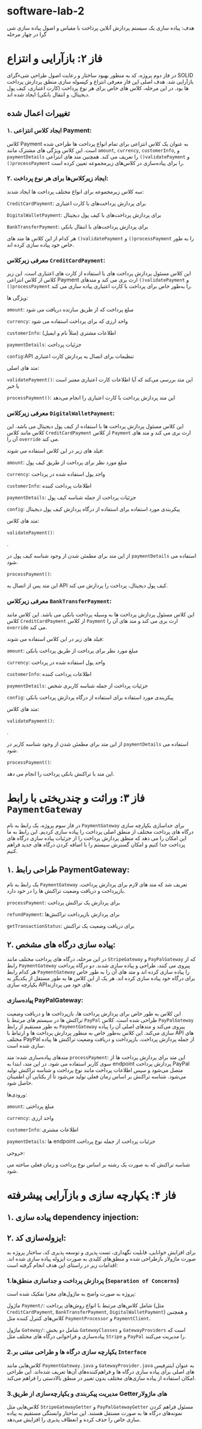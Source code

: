 # software-lab-2
هدف: پیاده سازی یک سیستم پردازش آنلاین پرداخت با مقیاس و اصول پیاده سازی شی گرا در چهار مرحله 

# فاز ۲: بازآرایی و انتزاع

در فاز دوم پروژه، کد به منظور بهبود ساختار و رعایت اصول طراحی شیءگرای SOLID بازآرایی شد. هدف اصلی این فاز معرفی انتزاع و کپسوله‌ سازی منطق پردازش پرداخت‌ ها بود. در این مرحله، کلاس‌ های خاص برای هر نوع پرداخت (کارت اعتباری، کیف پول دیجیتال، و انتقال بانکی) ایجاد شده‌ اند.

## تغییرات اعمال شده
### ۱. ایجاد کلاس انتزاعی Payment:

کلاس Payment به عنوان یک کلاس انتزاعی برای تمام انواع پرداخت‌ ها طراحی شده است. این کلاس ویژگی‌ های مشترک مانند `amount`, `currency`, `customerInfo`, و `paymentDetails` را تعریف می‌ کند. همچنین متد های انتزاعی `()validatePayment` و `()processPayment` را برای پیاده‌سازی در کلاس‌های زیرمجموعه تعیین کرده است.

### ۲. ایجاد زیرکلاس‌ها برای هر نوع پرداخت:

سه کلاس زیرمجموعه برای انواع مختلف پرداخت‌ ها ایجاد شدند:

`CreditCardPayment`: برای پردازش پرداخت‌های با کارت اعتباری

`DigitalWalletPayment`: برای پردازش پرداخت‌های با کیف پول دیجیتال

`BankTransferPayment`: برای پردازش پرداخت‌های با انتقال بانکی




هر کدام از این کلاس‌ ها متد های `()validatePayment` و `()processPayment` را به‌ طور خاص خود پیاده‌ سازی کرده‌ اند.

### معرفی زیرکلاس `CreditCardPayment`:

این کلاس مسئول پردازش پرداخت‌ های با استفاده از کارت‌ های اعتباری است. این زیر کلاس از کلاس انتزاعی Payment ارث‌ بری می‌ کند و متدهای `()validatePayment` و `()processPayment` را به‌طور خاص برای پرداخت با کارت اعتباری پیاده‌ سازی می‌ کند.


ویژگی‌ ها:

`amount`: مبلغ پرداخت که از طریق سازنده دریافت می‌ شود

`currency`: واحد ارزی که برای پرداخت استفاده می‌ شود 

`customerInfo`: اطلاعات مشتری (مثلاً نام و ایمیل)

`paymentDetails`: جزئیات پرداخت

`config`:API تنظیمات برای اتصال به  پردازش کارت اعتباری


متد های اصلی:

`validatePayment()`: این متد بررسی می‌کند که آیا اطلاعات کارت اعتباری  معتبر است یا خیر

`processPayment()`: این متد پردازش پرداخت با کارت اعتباری را انجام می‌دهد


### معرفی زیرکلاس `DigitalWalletPayment`:

این کلاس مسئول پردازش پرداخت ها با استفاده از کیف پول دیجیتال می باشد. این کلاس مانند کلاس `CreditCardPayment` از کلاس `Payment` ارث بری می کند و متد های آن را `override` می کند.

فیلد های زیر در این کلاس استفاده می شوند:

`amount`: مبلغ مورد نظر برای پرداخت از طریق کیف پول

`currency`: واحد پول استفاده شده در پرداخت

`customerInfo`: اطلاعات پرداخت کننده

`paymentDetails`: جزئیات پرداخت از جمله شناسه کیف پول

`config`: پیکربندی مورد استفاده برای استفاده از درگاه پردازش کیف پول دیجیتال

متد های کلاس:

`validatePayment()`:

.

 از این متد برای مطمئن شدن از وجود شناسه کیف پول در `paymentDetails` استفاده می شود.

`processPayment()`: 

این متد پس از اتصال به API کیف پول دیجیتال، پرداخت را پردازش می کند.



### معرفی زیرکلاس `BankTransferPayment`:


این کلاس مسئول پردازش پرداخت ها به وسیله پرداخت بانکی می باشد. این کلاس مانند کلاس `CreditCardPayment` از کلاس `Payment` ارث بری می کند و متد های آن را `override` می کند.

فیلد های زیر در این کلاس استفاده می شوند:

`amount`: مبلغ مورد نظر برای پرداخت از طریق پرداخت بانکی

`currency`: واحد پول استفاده شده در پرداخت

`customerInfo`: اطلاعات پرداخت کننده

`paymentDetails`: جزئیات پرداخت از جمله شناسه کاربری شخص

`config`: پیکربندی مورد استفاده برای استفاده از درگاه پردازش پرداخت بانکی

متد های کلاس:

`validatePayment()`:

.

 از این متد برای مطمئن شدن از وجود شناسه کاربر در `paymentDetails` استفاده می شود.

`processPayment()`: 

این متد با تراکنش بانکی پرداخت را انجام می دهد.



# فاز ۳: وراثت و چندریختی با رابط `PaymentGateway`

در فاز سوم پروژه، یک رابط به نام `PaymentGateway` برای جداسازی یکپارچه‌ سازی درگاه‌ های پرداخت مختلف از منطق اصلی پرداخت را پیاده سازی کردیم. این رابط به ما این امکان را می‌ دهد که منطق پردازش پرداخت را از جزئیات پیاده‌ سازی درگاه‌ های پرداخت جدا کنیم و امکان گسترش سیستم را با اضافه کردن درگاه‌ های جدید فراهم کنیم.

## ۱. طراحی رابط PaymentGateway:

یک رابط به نام `PaymentGateway` تعریف شد که متد های لازم برای پردازش پرداخت، بازپرداخت و دریافت وضعیت تراکنش‌ ها را در خود دارد.

`processPayment`: برای پردازش یک تراکنش پرداخت

`refundPayment`: برای پردازش بازپرداخت تراکنش‌ها

`getTransactionStatus`: برای دریافت وضعیت یک تراکنش


##  ۲. پیاده‌ سازی درگاه‌ های مشخص:

در این مرحله، درگاه‌ های پرداخت مختلف مانند `StripeGateway` و `PayPalGateway` که از رابط `PaymentGateway` پیروی می‌ کنند، طراحی و پیاده‌ سازی شدند.
دو درگاه پرداخت  هر کدام رابط `PaymentGateway` را پیاده‌ سازی کرده‌ اند و متد های آن را به‌ طور خاص برای درگاه خود پیاده‌ سازی کرده‌ اند. هر یک از این کلاس‌ ها به‌ طور مستقل از یکدیگر به یکپارچه‌ سازی APIهای خود می‌ پردازند.

### پیاده‌سازی PayPalGateway:

این کلاس به‌ طور خاص برای پردازش پرداخت‌ ها، بازپرداخت‌ ها و دریافت وضعیت تراکنش‌ ها در سیستم‌ های مرتبط با `PayPal` طراحی شده است.
کلاس `PayPalGateway` به‌ طور مستقیم از رابط `PaymentGateway` پیروی می‌کند و متدهای اصلی آن را پیاده‌ سازی می‌کند. این کلاس به‌طور خاص به‌ منظور پردازش پرداخت‌ ها و ارتباط با API های مختلف PayPal از جمله پردازش پرداخت، بازپرداخت و دریافت وضعیت تراکنش‌ ها پیاده‌ سازی شده است.

متدهای پیاده‌سازی‌ شده:
متد `processPayment`: این متد برای پردازش پرداخت‌ ها از سوی کاربر استفاده می‌ شود. در این متد، ابتدا به endpoint پردازش پرداخت PayPal متصل می‌شود و سپس اطلاعات پرداخت مانند نوع پرداخت و شناسه تراکنش تولید می‌شود. شناسه تراکنش بر اساس زمان فعلی تولید می‌شود تا از یکتایی آن اطمینان حاصل شود.

ورودی‌ها:

`amount`: مبلغ پرداختی

`currency`: واحد ارزی

`customerInfo`: اطلاعات مشتری

`paymentDetails`:  ها endpoint جزئیات پرداخت از جمله  نوع پرداخت

خروجی:

شناسه تراکنش که به‌ صورت یک رشته بر اساس نوع پرداخت و زمان فعلی ساخته می‌ شود.


# فاز ۴: یکپارچه‌ سازی و بازآرایی پیشرفته

## ۱. پیاده سازی dependency injection:




##  ۲. ایزوله‌سازی کد:
برای افزایش خوانایی، قابلیت نگهداری، تست‌ پذیری و توسعه‌ پذیری کد، ساختار پروژه به صورت ماژولار بازطراحی شده و منطق‌های کلیدی به صورت ایزوله پیاده‌ سازی شده‌ اند. اقدامات زیر در راستای این هدف انجام گرفته است:

### 1.پردازش پرداخت و جداسازی منطق‌ها (`Separation of Concerns`)

پروژه به صورت واضح به ماژول‌های مجزا تفکیک شده است:

ماژول `Payment/`: شامل کلاس‌های مرتبط با انواع روش‌های پرداخت (مثل `CreditCardPayment`, `BankTransferPayment`, `DigitalWalletPayment`) و همچنین کلاس‌های کنترل‌ کننده مثل `PaymentProcessor` و `PaymentClient`.

ماژول `Gateway/`: شامل دو بخش `GatewayClasses` و `GatewayProviders` است که پیاده‌سازی و فراخوانی درگاه‌ های مختلف مثل `Stripe` و `PayPal` را مدیریت می‌کنند.


### 2.یکپارچه‌ سازی درگاه‌ ها و طراحی مبتنی بر `Interface`

کلاس‌هایی مانند `PaymentGateway.java` و `GatewayProvider.java` به عنوان اینترفیس‌ های اصلی برای پیاده‌ سازی درگاه‌ ها و فراهم‌کننده‌های آن‌ها تعریف شده‌اند. این طراحی امکان استفاده از پیاده‌ سازی‌های مختلف بدون تغییر در منطق بالا‌دستی را فراهم می‌کند.

### 3.مدیریت پیکربندی و یکپارچه‌سازی از طریق Getterهای ماژولار

کلاس‌هایی مثل `StripeGatewayGetter` و `PayPalGatewayGetter` مسئول فراهم کردن نمونه‌های درگاه‌ ها به صورت مستقل هستند. این ساختار وابستگی مستقیم به پیاده‌ سازی خاص را حذف کرده و انعطاف‌ پذیری را افزایش می‌دهد.


